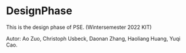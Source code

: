 # DesignPhase

This is the design phase of PSE.
(Wintersemester 2022 KIT)

Autor:
Ao Zuo,
Christoph Usbeck,
Daonan Zhang,
Haoliang Huang,
Yuqi Cao.
